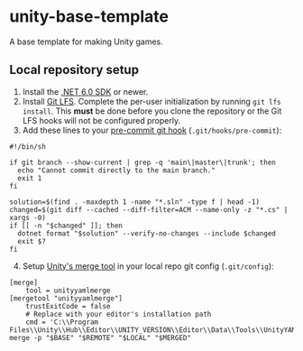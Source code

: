 # unity-base-template
A base template for making Unity games.

## Local repository setup
1. Install the [.NET 6.0 SDK](https://dotnet.microsoft.com/en-us/download/visual-studio-sdks) or newer.
2. Install [Git LFS](https://git-lfs.github.com). Complete the per-user initialization by running `git lfs install`. This **must** be done before you clone the repository or the Git LFS hooks will not be configured properly.
3. Add these lines to your [pre-commit git hook](https://git-scm.com/book/en/v2/Customizing-Git-Git-Hooks#_committing_workflow_hooks) (`.git/hooks/pre-commit`):
```
#!/bin/sh

if git branch --show-current | grep -q 'main\|master\|trunk'; then
  echo "Cannot commit directly to the main branch."
  exit 1
fi

solution=$(find . -maxdepth 1 -name "*.sln" -type f | head -1)
changed=$(git diff --cached --diff-filter=ACM --name-only -z "*.cs" | xargs -0)
if [[ -n "$changed" ]]; then
  dotnet format "$solution" --verify-no-changes --include $changed
  exit $?
fi
```
4. Setup [Unity's merge tool](https://docs.unity3d.com/Manual/SmartMerge.html) in your local repo git config (`.git/config`):
```
[merge]
	tool = unityyamlmerge
[mergetool "unityyamlmerge"]
	trustExitCode = false
	# Replace with your editor's installation path
	cmd = 'C:\\Program Files\\Unity\\Hub\\Editor\\UNITY_VERSION\\Editor\\Data\\Tools\\UnityYAMLMerge.exe' merge -p "$BASE" "$REMOTE" "$LOCAL" "$MERGED"
```
